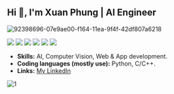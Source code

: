

## Hi 👋, I'm Xuan Phung | AI Engineer

![92398696-07e9ae00-f164-11ea-9f4f-42df807a6218](https://user-images.githubusercontent.com/18329471/143008836-160bb1b4-2289-4476-9777-2d9c75275916.gif)

<div style="clear:both; width: 100%;"> 
<img src="https://img.shields.io/badge/C++-00599C.svg?logo=c%2B%2B&style=flat"> <img src="https://img.shields.io/badge/Python-f9d64e.svg?logo=python&style=flat"> <img src="https://img.shields.io/badge/TensorFlow-aa4c00.svg?logo=tensorflow&style=flat"> <img src="https://img.shields.io/badge/PyTorch-f9d64e.svg?logo=pytorch&style=flat"> <img src="https://img.shields.io/badge/OpenCV-FF0000.svg?logo=opencv&style=flat"> <img src="https://img.shields.io/badge/-Docker-222222.svg?logo=docker&style=flat">
 </div>

- **Skills:** AI, Computer Vision, Web & App development.
- **Coding languages (mostly use):** Python, C/C++.
- **Links:** [My LinkedIn](https://www.linkedin.com/in/phungdao99/)

<img style="float: left;" src="https://github-readme-stats.vercel.app/api?username=phungdx&count_private=true&show_icons=true&hide_border=false">
1
